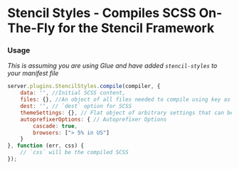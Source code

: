 # Stencil Styles - Compiles SCSS On-The-Fly for the Stencil Framework

### Usage
*This is assuming you are using Glue and have added `stencil-styles` to your manifest file*

```javascript
server.plugins.StencilStyles.compile(compiler, {
    data: '', //Initial SCSS content,
    files: {}, //An object of all files needed to compile using key as the path name and val as the content
    dest: '', // `dest` option for SCSS
    themeSettings: {}, // Flat object of arbitrary settings that can be used by the stencil sass functions
    autoprefixerOptions: { // Autoprefixer Options
        cascade: true,
        browsers: ["> 5% in US"]
    }
}, function (err, css) {
    // `css` will be the compiled SCSS
});
```
